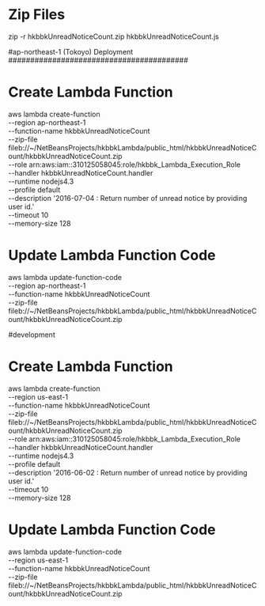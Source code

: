 # Zip Files
zip -r hkbbkUnreadNoticeCount.zip hkbbkUnreadNoticeCount.js


#ap-northeast-1 (Tokoyo) Deployment
#########################################

# Create Lambda Function
aws lambda create-function \
--region ap-northeast-1 \
--function-name hkbbkUnreadNoticeCount \
--zip-file fileb://~/NetBeansProjects/hkbbkLambda/public_html/hkbbkUnreadNoticeCount/hkbbkUnreadNoticeCount.zip \
--role arn:aws:iam::310125058045:role/hkbbk_Lambda_Execution_Role \
--handler hkbbkUnreadNoticeCount.handler \
--runtime nodejs4.3 \
--profile default \
--description '2016-07-04 : Return number of unread notice by providing user id.' \
--timeout 10 \
--memory-size 128

# Update Lambda Function Code
aws lambda update-function-code \
--region ap-northeast-1 \
--function-name hkbbkUnreadNoticeCount \
--zip-file fileb://~/NetBeansProjects/hkbbkLambda/public_html/hkbbkUnreadNoticeCount/hkbbkUnreadNoticeCount.zip


#development


# Create Lambda Function
aws lambda create-function \
--region us-east-1 \
--function-name hkbbkUnreadNoticeCount \
--zip-file fileb://~/NetBeansProjects/hkbbkLambda/public_html/hkbbkUnreadNoticeCount/hkbbkUnreadNoticeCount.zip \
--role arn:aws:iam::310125058045:role/hkbbk_Lambda_Execution_Role \
--handler hkbbkUnreadNoticeCount.handler \
--runtime nodejs4.3 \
--profile default \
--description '2016-06-02 : Return number of unread notice by providing user id.' \
--timeout 10 \
--memory-size 128

# Update Lambda Function Code
aws lambda update-function-code \
--region us-east-1 \
--function-name hkbbkUnreadNoticeCount \
--zip-file fileb://~/NetBeansProjects/hkbbkLambda/public_html/hkbbkUnreadNoticeCount/hkbbkUnreadNoticeCount.zip